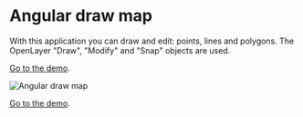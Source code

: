 # Angular draw map

With this application you can draw and edit: points, lines and polygons. The OpenLayer "Draw", "Modify" and "Snap" objects are used.

[Go to the demo](https://www.stefanomarchisio.it/AppDrawMap/index.html).

![Angular draw map](https://www.stefanomarchisio.it/img/angular-draw-map.png)

[Go to the demo](https://www.stefanomarchisio.it/AppDrawMap/index.html).
